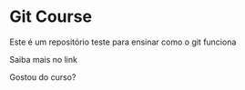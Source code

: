 # Git Course

Este é um repositório teste para ensinar como o git funciona

Saiba mais no link

Gostou do curso?
